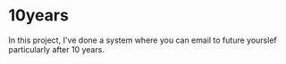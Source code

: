 # 10years
In this project, I've done a system where you can email to future yourslef particularly after 10 years.
